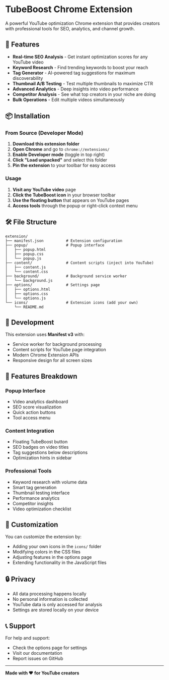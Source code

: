# TubeBoost Chrome Extension

A powerful YouTube optimization Chrome extension that provides creators with professional tools for SEO, analytics, and channel growth.

## 🚀 Features

- **Real-time SEO Analysis** - Get instant optimization scores for any YouTube video
- **Keyword Research** - Find trending keywords to boost your reach
- **Tag Generator** - AI-powered tag suggestions for maximum discoverability
- **Thumbnail A/B Testing** - Test multiple thumbnails to maximize CTR
- **Advanced Analytics** - Deep insights into video performance
- **Competitor Analysis** - See what top creators in your niche are doing
- **Bulk Operations** - Edit multiple videos simultaneously

## 📦 Installation

### From Source (Developer Mode)

1. **Download this extension folder**
2. **Open Chrome** and go to `chrome://extensions/`
3. **Enable Developer mode** (toggle in top right)
4. **Click "Load unpacked"** and select this folder
5. **Pin the extension** to your toolbar for easy access

### Usage

1. **Visit any YouTube video** page
2. **Click the TubeBoost icon** in your browser toolbar
3. **Use the floating button** that appears on YouTube pages
4. **Access tools** through the popup or right-click context menu

## 🛠️ File Structure

```
extension/
├── manifest.json          # Extension configuration
├── popup/                 # Popup interface
│   ├── popup.html
│   ├── popup.css
│   └── popup.js
├── content/               # Content scripts (inject into YouTube)
│   ├── content.js
│   └── content.css
├── background/            # Background service worker
│   └── background.js
├── options/               # Settings page
│   ├── options.html
│   ├── options.css
│   └── options.js
└── icons/                 # Extension icons (add your own)
    └── README.md
```

## 🔧 Development

This extension uses **Manifest v3** with:

- Service worker for background processing
- Content scripts for YouTube page integration
- Modern Chrome Extension APIs
- Responsive design for all screen sizes

## 📝 Features Breakdown

### Popup Interface

- Video analytics dashboard
- SEO score visualization
- Quick action buttons
- Tool access menu

### Content Integration

- Floating TubeBoost button
- SEO badges on video titles
- Tag suggestions below descriptions
- Optimization hints in sidebar

### Professional Tools

- Keyword research with volume data
- Smart tag generation
- Thumbnail testing interface
- Performance analytics
- Competitor insights
- Video optimization checklist

## 🎨 Customization

You can customize the extension by:

- Adding your own icons in the `icons/` folder
- Modifying colors in the CSS files
- Adjusting features in the options page
- Extending functionality in the JavaScript files

## 🔒 Privacy

- All data processing happens locally
- No personal information is collected
- YouTube data is only accessed for analysis
- Settings are stored locally on your device

## 📞 Support

For help and support:

- Check the options page for settings
- Visit our documentation
- Report issues on GitHub

---

**Made with ❤️ for YouTube creators**
